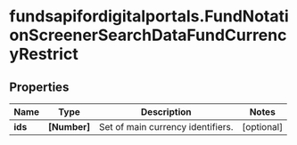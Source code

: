# fundsapifordigitalportals.FundNotationScreenerSearchDataFundCurrencyRestrict

## Properties

Name | Type | Description | Notes
------------ | ------------- | ------------- | -------------
**ids** | **[Number]** | Set of main currency identifiers. | [optional] 


